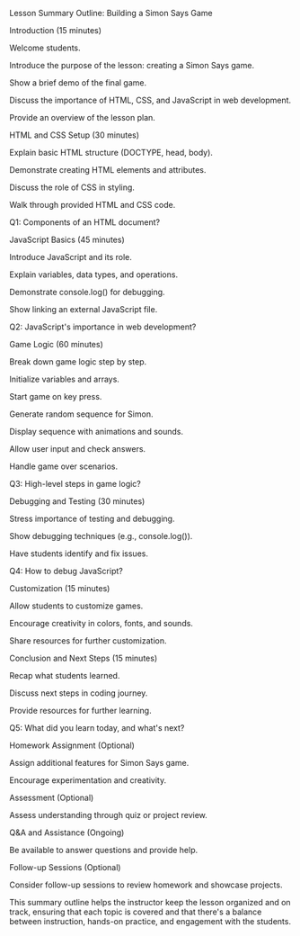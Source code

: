 Lesson Summary Outline: Building a Simon Says Game



Introduction (15 minutes)



Welcome students.

Introduce the purpose of the lesson: creating a Simon Says game.

Show a brief demo of the final game.

Discuss the importance of HTML, CSS, and JavaScript in web development.

Provide an overview of the lesson plan.



HTML and CSS Setup (30 minutes)



Explain basic HTML structure (DOCTYPE, head, body).

Demonstrate creating HTML elements and attributes.

Discuss the role of CSS in styling.

Walk through provided HTML and CSS code.

Q1: Components of an HTML document?



JavaScript Basics (45 minutes)



Introduce JavaScript and its role.

Explain variables, data types, and operations.

Demonstrate console.log() for debugging.

Show linking an external JavaScript file.

Q2: JavaScript's importance in web development?



Game Logic (60 minutes)



Break down game logic step by step.

Initialize variables and arrays.

Start game on key press.

Generate random sequence for Simon.

Display sequence with animations and sounds.

Allow user input and check answers.

Handle game over scenarios.

Q3: High-level steps in game logic?



Debugging and Testing (30 minutes)



Stress importance of testing and debugging.

Show debugging techniques (e.g., console.log()).

Have students identify and fix issues.

Q4: How to debug JavaScript?



Customization (15 minutes)



Allow students to customize games.

Encourage creativity in colors, fonts, and sounds.

Share resources for further customization.



Conclusion and Next Steps (15 minutes)



Recap what students learned.

Discuss next steps in coding journey.

Provide resources for further learning.

Q5: What did you learn today, and what's next?



Homework Assignment (Optional)



Assign additional features for Simon Says game.

Encourage experimentation and creativity.



Assessment (Optional)



Assess understanding through quiz or project review.



Q&A and Assistance (Ongoing)



Be available to answer questions and provide help.



Follow-up Sessions (Optional)



Consider follow-up sessions to review homework and showcase projects.



This summary outline helps the instructor keep the lesson organized and on track, ensuring that each topic is covered and that there's a balance between instruction, hands-on practice, and engagement with the students.

